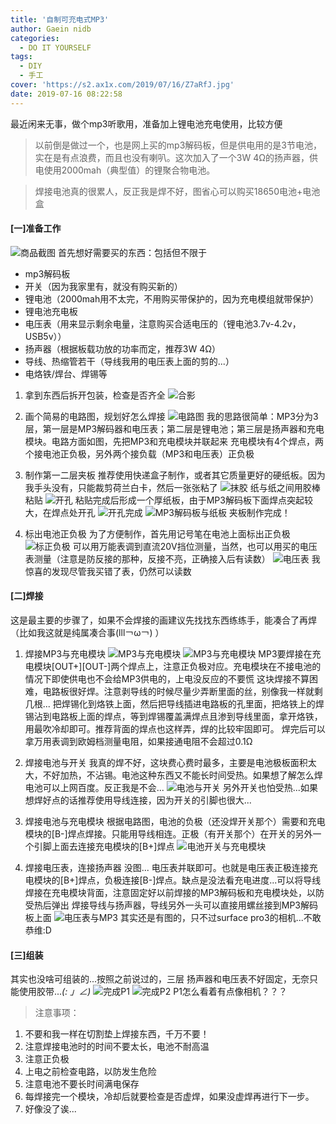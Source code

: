 ```yaml
---
title: '自制可充电式MP3'
author: Gaein nidb
categories:
  - DO IT YOURSELF
tags:
  - DIY
  - 手工
cover: 'https://s2.ax1x.com/2019/07/16/Z7aRfJ.jpg'
date: 2019-07-16 08:22:58
---
```

最近闲来无事，做个mp3听歌用，准备加上锂电池充电使用，比较方便
<!-- more -->
> 以前倒是做过一个，也是网上买的mp3解码板，但是供电用的是3节电池，实在是有点浪费，而且也没有喇叭。这次加入了一个3W 4Ω的扬声器，供电使用2000mah（典型值）的锂聚合物电池。

> 焊接电池真的很累人，反正我是焊不好，图省心可以购买18650电池+电池盒

#### [一]准备工作
![商品截图](https://s2.ax1x.com/2019/07/16/Z78Xqg.png)
首先想好需要买的东西：包括但不限于
* mp3解码板
* 开关（因为我家里有，就没有购买新的）
* 锂电池（2000mah用不太完，不用购买带保护的，因为充电模组就带保护）
* 锂电池充电板
* 电压表（用来显示剩余电量，注意购买合适电压的（锂电池3.7v-4.2v，USB5v））
* 扬声器（根据板载功放的功率而定，推荐3W 4Ω）
* 导线、热缩管若干（导线我用的电压表上面的剪的...）
* 电烙铁/焊台、焊锡等

1. 拿到东西后拆开包装，检查是否齐全
![合影](https://s2.ax1x.com/2019/07/16/Z78zIs.md.jpg)

2. 画个简易的电路图，规划好怎么焊接
![电路图](https://s2.ax1x.com/2019/07/16/Z7Geo9.md.jpg)
我的思路很简单：MP3分为3层，第一层是MP3解码器和电压表；第二层是锂电池；第三层是扬声器和充电模块。电路方面如图，先把MP3和充电模块并联起来
充电模块有4个焊点，两个接电池正负极，另外两个接负载（MP3和电压表）正负极

3. 制作第一二层夹板
推荐使用快递盒子制作，或者其它质量更好的硬纸板。因为我手头没有，只能裁剪荷兰白卡，然后一张张粘了
![抹胶](https://s2.ax1x.com/2019/07/16/Z78xaj.md.jpg)
纸与纸之间用胶棒粘贴
![开孔](https://s2.ax1x.com/2019/07/16/Z78vZQ.md.jpg)
粘贴完成后形成一个厚纸板，由于MP3解码板下面焊点突起较大，在焊点处开孔
![开孔完成](https://s2.ax1x.com/2019/07/16/Z7GniR.md.jpg)
![MP3解码板与纸板](https://s2.ax1x.com/2019/07/16/Z7Gpin.md.jpg)
夹板制作完成！

4. 标出电池正负极
为了方便制作，首先用记号笔在电池上面标出正负极
![标正负极](https://s2.ax1x.com/2019/07/16/Z7GCR0.md.jpg)
可以用万能表调到直流20V挡位测量，当然，也可以用买的电压表测量（注意是防反接的那种，反接不亮，正确接入后有读数）
![电压表](https://s2.ax1x.com/2019/07/16/Z7GFMT.jpg)
我惊喜的发现尽管我买错了表，仍然可以读数

#### [二]焊接
这是最主要的步骤了，如果不会焊接的画建议先找找东西练练手，能凑合了再焊（比如我这就是纯属凑合事(lll￢ω￢) ）

1. 焊接MP3与充电模块
![MP3与充电模块](https://s2.ax1x.com/2019/07/16/Z7GALF.md.jpg)
![MP3与充电模块](https://s2.ax1x.com/2019/07/16/Z7GksU.md.jpg)
MP3要焊接在充电模块[OUT+][OUT-]两个焊点上，注意正负极对应。充电模块在不接电池的情况下即使供电也不会给MP3供电的，上电没反应的不要慌
这块焊接不算困难，电路板很好焊。注意剥导线的时候尽量少弄断里面的丝，别像我一样就剩几根...
把焊锡化到烙铁上面，然后把导线插进电路板的孔里面，把烙铁上的焊锡沾到电路板上面的焊点，等到焊锡覆盖满焊点且渗到导线里面，拿开烙铁，用最吹冷却即可。推荐背面的焊点也这样弄，焊的比较牢固即可。
焊完后可以拿万用表调到欧姆档测量电阻，如果接通电阻不会超过0.1Ω

2. 焊接电池与开关
我真的焊不好，这块费心费时最多，主要是电池极板面积太大，不好加热，不沾锡。电池这种东西又不能长时间受热。如果想了解怎么焊电池可以上网百度。反正我是不会...
![电池与开关](https://s2.ax1x.com/2019/07/16/Z7GVZ4.md.jpg)
另外开关也怕受热...如果想焊好点的话推荐使用导线连接，因为开关的引脚也很大...

3. 焊接电池与充电模块
根据电路图，电池的负极（还没焊开关那个）需要和充电模块的[B-]焊点焊接。只能用导线相连。正极（有开关那个）在开关的另外一个引脚上面去连接充电模块的[B+]焊点
![电池开关与充电模块](https://s2.ax1x.com/2019/07/16/Z7GZdJ.md.jpg)

4. 焊接电压表，连接扬声器
没图...
电压表并联即可。也就是电压表正极连接充电模块的[B+]焊点，负极连接[B-]焊点。缺点是没法看充电进度...可以将导线焊接在充电模块背面，注意固定好以前焊接的MP3解码板和充电模块处，以防受热后弹出
焊接导线与扬声器，导线另外一头可以直接用螺丝接到MP3解码板上面
![电压表与MP3](https://s2.ax1x.com/2019/07/16/Z7NwNQ.jpg)
其实还是有图的，只不过surface pro3的相机...不敢恭维:D

#### [三]组装
其实也没啥可组装的...按照之前说过的，三层
扬声器和电压表不好固定，无奈只能使用胶带..._(: 」∠)_
![完成P1](https://s2.ax1x.com/2019/07/16/Z7NdAg.jpg)
![完成P2](https://s2.ax1x.com/2019/07/16/Z7NUHS.jpg)
P1怎么看着有点像相机？？？

> 注意事项：
1. 不要和我一样在切割垫上焊接东西，千万不要！
2. 注意焊接电池时的时间不要太长，电池不耐高温
3. 注意正负极
4. 上电之前检查电路，以防发生危险
5. 注意电池不要长时间满电保存
6. 每焊接完一个模块，冷却后就要检查是否虚焊，如果没虚焊再进行下一步。
7. 好像没了诶...

